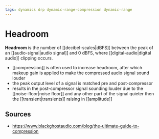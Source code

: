 ```yaml
---
tags: dynamics drp dynamic-range-compression dynamic-range
---
```


# Headroom

**Headroom** is the number of [[decibel-scales|dBFS]] between the peak of an [[audio-signal|audio signal]] and 0 dBFS, where [[digital-audio|digital audio]] clipping occurs.

- [[compression]] is often used to increase headroom, after which makeup gain is applied to make the compressed audio signal sound louder
- the peak output level of a signal is matched pre and post-compressor
- results in the post-compressor signal sounding louder due to the [[noise-floor|noise floor]] and any other part of the signal quieter then the [[transient|transients]] raising in [[amplitude]]

## Sources

- <https://www.blackghostaudio.com/blog/the-ultimate-guide-to-compression>
